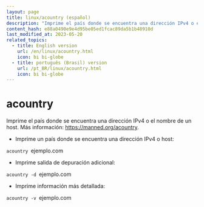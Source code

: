 ```yaml
---
layout: page
title: linux/acountry (español)
description: "Imprime el país donde se encuentra una dirección IPv4 o el nombre de un host."
content_hash: e88a0490e9e4d95be05ed1fcac89da5b1b48910d
last_modified_at: 2023-05-20
related_topics:
  - title: English version
    url: /en/linux/acountry.html
    icon: bi bi-globe
  - title: português (Brasil) version
    url: /pt_BR/linux/acountry.html
    icon: bi bi-globe
---
```

# acountry

Imprime el país donde se encuentra una dirección IPv4 o el nombre de un host.
Más información: <https://manned.org/acountry>.

- Imprime un país donde se encuentra una dirección IPv4 o host:

`acountry `<span class="tldr-var badge badge-pill bg-dark-lm bg-white-dm text-white-lm text-dark-dm font-weight-bold">ejemplo.com</span>

- Imprime salida de depuración adicional:

`acountry -d `<span class="tldr-var badge badge-pill bg-dark-lm bg-white-dm text-white-lm text-dark-dm font-weight-bold">ejemplo.com</span>

- Imprime información más detallada:

`acountry -v `<span class="tldr-var badge badge-pill bg-dark-lm bg-white-dm text-white-lm text-dark-dm font-weight-bold">ejemplo.com</span>
